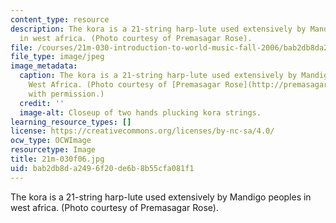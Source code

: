 ```yaml
---
content_type: resource
description: The kora is a 21-string harp-lute used extensively by Mandigo peoples
  in west africa. (Photo courtesy of Premasagar Rose).
file: /courses/21m-030-introduction-to-world-music-fall-2006/bab2db8da2496f20de6b8b55cfa081f1_21m-030f06.jpg
file_type: image/jpeg
image_metadata:
  caption: The kora is a 21-string harp-lute used extensively by Mandigo peoples in
    West Africa. (Photo courtesy of [Premasagar Rose](http://premasagar.com/). Used
    with permission.)
  credit: ''
  image-alt: Closeup of two hands plucking kora strings.
learning_resource_types: []
license: https://creativecommons.org/licenses/by-nc-sa/4.0/
ocw_type: OCWImage
resourcetype: Image
title: 21m-030f06.jpg
uid: bab2db8d-a249-6f20-de6b-8b55cfa081f1
---
```

The kora is a 21-string harp-lute used extensively by Mandigo peoples in west africa. (Photo courtesy of Premasagar Rose).